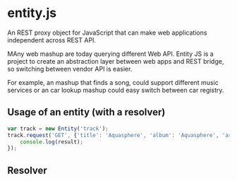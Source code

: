 # entity.js
An REST proxy object for JavaScript that can make web applications independent across REST API.

MAny web mashup are today querying different Web API. Entity JS is a project to create an abstraction layer between web apps and REST bridge,
so switching between vendor API is easier.

For example, an mashup that finds a song, could support different music services or an car lookup mashup could easy switch between car registry.

## Usage of an entity (with a resolver)

```JavaScript
var track = new Entity('track');
track.request('GET', {'title': 'Aquasphere', 'album': 'Aquasphere', 'artist': 'Dr. Sounds'}, null).then(function (result) {
    console.log(result); 
});


```

## Resolver

```JavaScript
